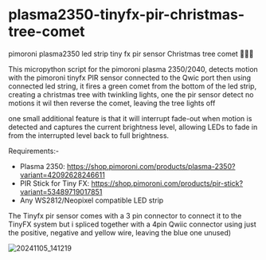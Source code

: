 # plasma2350-tinyfx-pir-christmas-tree-comet
pimoroni plasma2350 led strip tiny fx pir sensor Christmas tree comet 🌠🎄🎅

This micropython script for the pimoroni plasma 2350/2040, detects motion with the pimoroni tinyfx PIR sensor connected to the Qwic port then using connected led string, it fires a green comet from the bottom of the led strip, creating a christmas tree with twinkling lights, one the pir sensor detect no motions it wil then reverse the comet, leaving the tree lights off

one small additional feature is that it will interrupt fade-out when motion is detected and captures the current brightness level, allowing LEDs to fade in from the interrupted level back to full brightness. 

Requirements:-
- Plasma 2350: https://shop.pimoroni.com/products/plasma-2350?variant=42092628246611
- PIR Stick for Tiny FX: https://shop.pimoroni.com/products/pir-stick?variant=53489719017851
- Any WS2812/Neopixel compatible LED strip

The Tinyfx pir sensor comes with a 3 pin connector to connect it to the TinyFX system but i spliced together with a 4pin Qwiic connector using just the positive, negative and yellow wire, leaving the blue one unused)


![20241105_141219](https://github.com/user-attachments/assets/cf1e8c2e-e318-4350-b77a-15130c428cfe)
